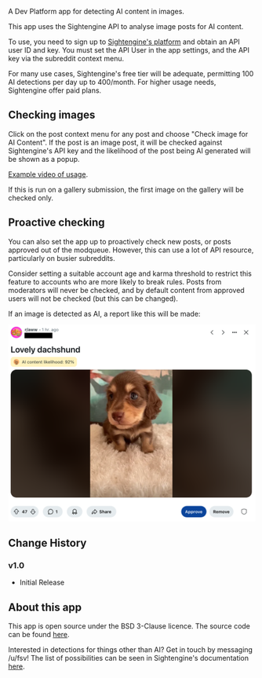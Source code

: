 A Dev Platform app for detecting AI content in images.

This app uses the Sightengine API to analyse image posts for AI content.

To use, you need to sign up to [Sightengine's platform](https://sightengine.com/) and obtain an API user ID and key. You must set the API User in the app settings, and the API key via the subreddit context menu.

For many use cases, Sightengine's free tier will be adequate, permitting 100 AI detections per day up to 400/month. For higher usage needs, Sightengine offer paid plans.

## Checking images

Click on the post context menu for any post and choose "Check image for AI Content". If the post is an image post, it will be checked against Sightengine's API key and the likelihood of the post being AI generated will be shown as a popup.

[Example video of usage](https://www.youtube.com/shorts/iArySZaY1oE).

If this is run on a gallery submission, the first image on the gallery will be checked only.

## Proactive checking

You can also set the app up to proactively check new posts, or posts approved out of the modqueue. However, this can use a lot of API resource, particularly on busier subreddits.

Consider setting a suitable account age and karma threshold to restrict this feature to accounts who are more likely to break rules. Posts from moderators will never be checked, and by default content from approved users will not be checked (but this can be changed).

If an image is detected as AI, a report like this will be made:

![screenshot](https://github.com/fsvreddit/image-moderator/blob/main/doc_images/screenshot.png?raw=true)

## Change History

### v1.0

* Initial Release

## About this app

This app is open source under the BSD 3-Clause licence. The source code can be found [here](https://github.com/fsvreddit/image-moderator).

Interested in detections for things other than AI? Get in touch by messaging /u/fsv! The list of possibilities can be seen in Sightengine's documentation [here](https://sightengine.com/docs/models).
